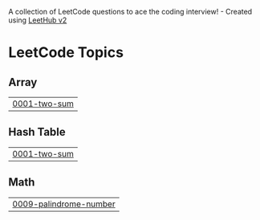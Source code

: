 A collection of LeetCode questions to ace the coding interview! - Created using [LeetHub v2](https://github.com/arunbhardwaj/LeetHub-2.0)
<!---LeetCode Topics Start-->
# LeetCode Topics
## Array
|  |
| ------- |
| [0001-two-sum](https://github.com/MayurThorat0318/Leetcode_solved/tree/master/0001-two-sum) |
## Hash Table
|  |
| ------- |
| [0001-two-sum](https://github.com/MayurThorat0318/Leetcode_solved/tree/master/0001-two-sum) |
## Math
|  |
| ------- |
| [0009-palindrome-number](https://github.com/MayurThorat0318/Leetcode_solved/tree/master/0009-palindrome-number) |
<!---LeetCode Topics End-->